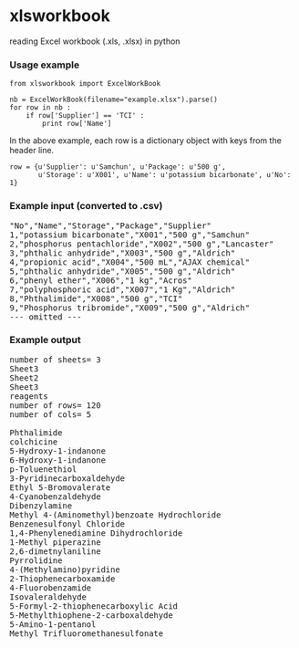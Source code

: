# xlsworkbook
reading Excel workbook (.xls, .xlsx) in python

### Usage example
```
from xlsworkbook import ExcelWorkBook

nb = ExcelWorkBook(filename="example.xlsx").parse()
for row in nb :
    if row['Supplier'] == 'TCI' :
        print row['Name']
```

In the above example, each row is a dictionary object with keys from the header line.
```
row = {u'Supplier': u'Samchun', u'Package': u'500 g', 
       u'Storage': u'X001', u'Name': u'potassium bicarbonate', u'No': 1}
```

### Example input (converted to .csv)
<pre>
"No","Name","Storage","Package","Supplier"
1,"potassium bicarbonate","X001","500 g","Samchun"
2,"phosphorus pentachloride","X002","500 g","Lancaster"
3,"phthalic anhydride","X003","500 g","Aldrich"
4,"propionic acid","X004","500 mL","AJAX chemical"
5,"phthalic anhydride","X005","500 g","Aldrich"
6,"phenyl ether","X006","1 kg","Acros"
7,"polyphosphoric acid","X007","1 Kg","Aldrich"
8,"Phthalimide","X008","500 g","TCI"
9,"Phosphorus tribromide","X009","500 g","Aldrich"
--- omitted ---
</pre>

### Example output
<pre>
number of sheets= 3
Sheet3
Sheet2
Sheet3
reagents
number of rows= 120
number of cols= 5

Phthalimide
colchicine
5-Hydroxy-1-indanone
6-Hydroxy-1-indanone
p-Toluenethiol
3-Pyridinecarboxaldehyde
Ethyl 5-Bromovalerate
4-Cyanobenzaldehyde
Dibenzylamine
Methyl 4-(Aminomethyl)benzoate Hydrochloride
Benzenesulfonyl Chloride
1,4-Phenylenediamine Dihydrochloride
1-Methyl piperazine
2,6-dimetnylaniline
Pyrrolidine
4-(Methylamino)pyridine
2-Thiophenecarboxamide
4-Fluorobenzamide
Isovaleraldehyde
5-Formyl-2-thiophenecarboxylic Acid
5-Methylthiophene-2-carboxaldehyde
5-Amino-1-pentanol
Methyl Trifluoromethanesulfonate
</pre>
